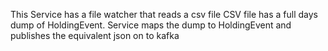 This Service has a file watcher that reads a csv file
CSV file has a full days dump of HoldingEvent.
Service maps the dump to HoldingEvent and publishes the equivalent json on to kafka
